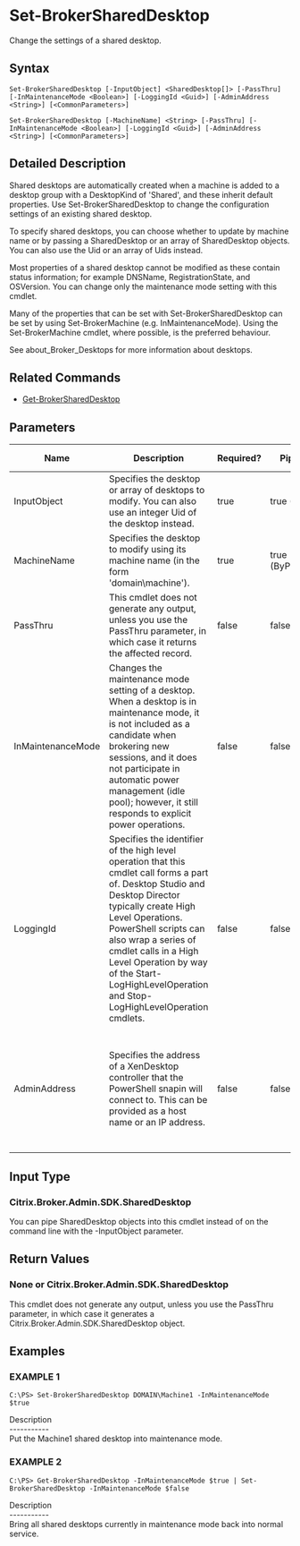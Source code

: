﻿# Set-BrokerSharedDesktop

   Change the settings of a shared desktop.

## Syntax
```
Set-BrokerSharedDesktop [-InputObject] <SharedDesktop[]> [-PassThru] [-InMaintenanceMode <Boolean>] [-LoggingId <Guid>] [-AdminAddress <String>] [<CommonParameters>]

Set-BrokerSharedDesktop [-MachineName] <String> [-PassThru] [-InMaintenanceMode <Boolean>] [-LoggingId <Guid>] [-AdminAddress <String>] [<CommonParameters>]
```

## Detailed Description
   Shared desktops are automatically created when a machine is added to a desktop group with a DesktopKind of 'Shared', and these inherit default properties. Use Set-BrokerSharedDesktop to change the configuration settings of an existing shared desktop.

To specify shared desktops, you can choose whether to update by machine name or by passing a SharedDesktop or an array of SharedDesktop objects. You can also use the Uid or an array of Uids instead.

Most properties of a shared desktop cannot be modified as these contain status information; for example DNSName, RegistrationState, and OSVersion. You can change only the maintenance mode setting with this cmdlet.

Many of the properties that can be set with Set-BrokerSharedDesktop can be set by using Set-BrokerMachine (e.g. InMaintenanceMode). Using the Set-BrokerMachine cmdlet, where possible, is the preferred behaviour.

See about_Broker_Desktops for more information about desktops.

## Related Commands
  * [Get-BrokerSharedDesktop](Get-BrokerSharedDesktop.html)
## Parameters

| Name   | Description | Required? | Pipeline Input | Default Value |
| --- | --- | --- | --- | --- |
| InputObject | Specifies the desktop or array of desktops to modify. You can also use an integer Uid of the desktop instead. | true | true (ByValue) |  |
| MachineName | Specifies the desktop to modify using its machine name (in the form 'domain\machine'). | true | true (ByPropertyName) |  |
| PassThru | This cmdlet does not generate any output, unless you use the PassThru parameter, in which case it returns the affected record. | false | false | False |
| InMaintenanceMode | Changes the maintenance mode setting of a desktop. When a desktop is in maintenance mode, it is not included as a candidate when brokering new sessions, and it does not participate in automatic power management (idle pool); however, it still responds to explicit power operations. | false | false |  |
| LoggingId | Specifies the identifier of the high level operation that this cmdlet call forms a part of. Desktop Studio and Desktop Director typically create High Level Operations. PowerShell scripts can also wrap a series of cmdlet calls in a High Level Operation by way of the Start-LogHighLevelOperation and Stop-LogHighLevelOperation cmdlets. | false | false |  |
| AdminAddress | Specifies the address of a XenDesktop controller that the PowerShell snapin will connect to. This can be provided as a host name or an IP address. | false | false | Localhost. Once a value is provided by any cmdlet, this value will become the default. |

## Input Type
### Citrix.Broker.Admin.SDK.SharedDesktop
   You can pipe SharedDesktop objects into this cmdlet instead of on the command line with the -InputObject parameter.
## Return Values
### None or Citrix.Broker.Admin.SDK.SharedDesktop
   This cmdlet does not generate any output, unless you use the PassThru parameter, in which case it generates a Citrix.Broker.Admin.SDK.SharedDesktop object.
## Examples

### EXAMPLE 1
```
C:\PS> Set-BrokerSharedDesktop DOMAIN\Machine1 -InMaintenanceMode $true
```
   Description<br>-----------<br>Put the Machine1 shared desktop into maintenance mode.
### EXAMPLE 2
```
C:\PS> Get-BrokerSharedDesktop -InMaintenanceMode $true | Set-BrokerSharedDesktop -InMaintenanceMode $false
```
   Description<br>-----------<br>Bring all shared desktops currently in maintenance mode back into normal service.
